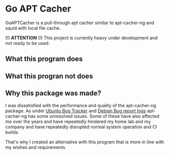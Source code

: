 # Go APT Cacher

GoAPTCacher is a pull-through apt cacher similar to apt-cacher-ng and squid with local file cache.

(!) **ATTENTION** (!)
This project is currently heavy under development and not ready to be used.

## What this program does



## What this progran not does



## Why this package was made?

I was dissatisfied with the performance and quality of the apt-cacher-ng package. As under [Ubuntu Bug Tracker](https://bugs.launchpad.net/ubuntu/+source/apt-cacher-ng) and [Debian Bug report logs](https://bugs.debian.org/cgi-bin/pkgreport.cgi?pkg=apt-cacher-ng) apt-cacher-ng has some unresolved issues. Some of these have also affected me over the years and have repeatedly hindered my home lab and my company and have repeatedly disrupted normal system operation and CI builds.

That's why I created an alternative with this program that is more in line with my wishes and requirements.
